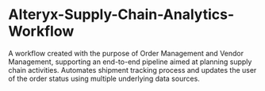 # Alteryx-Supply-Chain-Analytics-Workflow
A workflow created with the purpose of Order Management and Vendor Management, supporting an end-to-end pipeline aimed at planning supply chain activities. Automates shipment tracking process and updates the user of the order status using multiple underlying data sources. 
